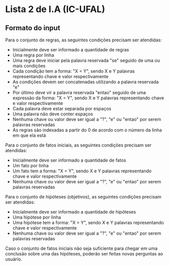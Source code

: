 # Lista 2 de I.A (IC-UFAL)

## Formato do input

Para o conjunto de regras, as seguintes condições precisam ser atendidas:

- Inicialmente deve ser informado a quantidade de regras
- Uma regra por linha
- Uma regra deve iniciar pela palavra reservada "se" seguido de uma ou mais condições
- Cada condição tem a forma: "X = Y", sendo X e Y palavras representando chave e valor respectivamente
- As condições devem ser concatenadas utilizando a palavra reservada "e"
- Por último deve vir a palavra reservada "entao" seguido de uma expressão da forma: "X = Y", sendo X e Y palavras representando chave e valor respectivamente
- Cada palavra deve estar separada por espaços
- Uma palavra não deve conter espaços
- Nenhuma chave ou valor deve ser igual a "?", "e" ou "entao" por serem palavras reservadas
- As regras são indexadas a partir do 0 de acordo com o número da linha em que ela está

Para o conjunto de fatos iniciais, as seguintes condições precisam ser atendidas:

- Inicialmente deve ser informado a quantidade de fatos
- Um fato por linha
- Um fato tem a forma: "X = Y", sendo X e Y palavras representando chave e valor respectivamente
- Nenhuma chave ou valor deve ser igual a "?", "e" ou "entao" por serem palavras reservadas

Para o conjunto de hipóteses (objetivos), as seguintes condições precisam ser atendidas:

- Inicialmente deve ser informado a quantidade de hipóteses
- Uma hipótese por linha
- Uma hipótese tem a forma: "X = Y", sendo X e Y palavras representando chave e valor respectivamente
- Nenhuma chave ou valor deve ser igual a "?", "e" ou "entao" por serem palavras reservadas

Caso o conjunto de fatos iniciais não seja suficiente para chegar em uma conclusão sobre uma das hipóteses, poderão ser feitas novas perguntas ao usuário.

